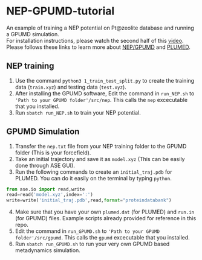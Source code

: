 # NEP-GPUMD-tutorial
An example of training a NEP potential on Pt@zeolite database and running a GPUMD simulation.\
For installation instructions, please watch the second half of this [video](https://youtu.be/UFqUJcnxXUQ?feature=shared).\
Please follows these links to learn more about [NEP/GPUMD](https://gpumd.org/) and [PLUMED](https://www.plumed.org/doc-v2.8/user-doc/html/_m_e_t_a_d.html).
## NEP training 
1. Use the command ````python3 1_train_test_split.py```` to create the training data (````train.xyz````) and testing data (````test.xyz````).
2. After installing the GPUMD software, Edit the command in ````run_NEP.sh```` to ````'Path to your GPUMD folder'/src/nep````. This calls the ````nep```` excecutable that you installed.
3. Run ````sbatch run_NEP.sh```` to train your NEP potential.
## GPUMD Simulation 
1. Transfer the ````nep.txt```` file from your NEP training folder to the GPUMD folder (This is your forcefield).
2. Take an initial trajectory and save it as ````model.xyz```` (This can be easily done through ASE GUI).
3. Run the following commands to create an ````initial_traj.pdb```` for PLUMED. You can do it easily on the terminal by typing ````python````.
  ````python
  from ase.io import read,write 
  read=read('model.xyz',index=':')
  write=write('initial_traj.pdb',read,format="proteindatabank") 
  ````
4. Make sure that you have your own ````plumed.dat```` (for PLUMED) and ````run.in```` (for GPUMD) files. Example scripts already provided for reference in this repo.
5. Edit the command in ````run_GPUMD.sh```` to ````'Path to your GPUMD folder'/src/gpumd````. This calls the ````gpumd```` excecutable that you installed.
6. Run ````sbatch run_GPUMD.sh```` to run your very own GPUMD based metadynamics simulation. 
